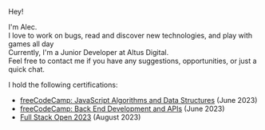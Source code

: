 Hey! 

I'm Alec</b>.<br>
I love to work on bugs, read and discover new technologies, and play with games all day<br>
Currently, I'm a Junior Developer at Altus Digital</b>. <br>
Feel free to contact me if you have any suggestions, opportunities, or just a quick chat. 

I hold the following certifications:

- [freeCodeCamp: JavaScript Algorithms and Data Structures](https://www.freecodecamp.org/certification/AlecBlance/javascript-algorithms-and-data-structures) (June 2023)
- [freeCodeCamp: Back End Development and APIs](https://www.freecodecamp.org/certification/AlecBlance/back-end-development-and-apis) (June 2023)
- [Full Stack Open 2023](https://studies.cs.helsinki.fi/stats/api/certificate/fullstackopen/en/e17d7dc21368dbe77aab683f8f85a20d) (August 2023)

